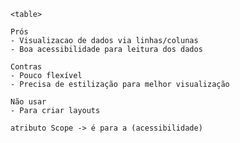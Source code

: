 
    <table>

    Prós
    - Visualizacao de dados via linhas/colunas
    - Boa acessibilidade para leitura dos dados

    Contras
    - Pouco flexível
    - Precisa de estilização para melhor visualização

    Não usar
    - Para criar layouts

    atributo Scope -> é para a (acessibilidade)
